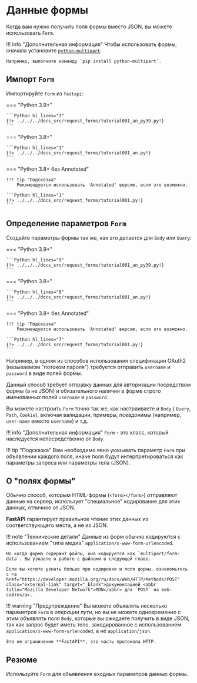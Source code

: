 # Данные формы

Когда вам нужно получить поля формы вместо JSON, вы можете использовать `Form`.

!!! info "Дополнительная информация"
    Чтобы использовать формы, сначала установите <a href="https://andrew-d.github.io/python-multipart/" class="external-link" target="_blank">`python-multipart`</a>.

    Например, выполните команду `pip install python-multipart`.

## Импорт `Form`

Импортируйте `Form` из `fastapi`:

=== "Python 3.9+"

    ```Python hl_lines="3"
    {!> ../../../docs_src/request_forms/tutorial001_an_py39.py!}
    ```

=== "Python 3.8+"

    ```Python hl_lines="1"
    {!> ../../../docs_src/request_forms/tutorial001_an.py!}
    ```

=== "Python 3.8+ без Annotated"

    !!! tip "Подсказка"
        Рекомендуется использовать 'Annotated' версию, если это возможно.

    ```Python hl_lines="1"
    {!> ../../../docs_src/request_forms/tutorial001.py!}
    ```

## Определение параметров `Form`

Создайте параметры формы так же, как это делается для `Body` или `Query`:

=== "Python 3.9+"

    ```Python hl_lines="9"
    {!> ../../../docs_src/request_forms/tutorial001_an_py39.py!}
    ```

=== "Python 3.8+"

    ```Python hl_lines="8"
    {!> ../../../docs_src/request_forms/tutorial001_an.py!}
    ```

=== "Python 3.8+ без Annotated"

    !!! tip "Подсказка"
        Рекомендуется использовать 'Annotated' версию, если это возможно.

    ```Python hl_lines="7"
    {!> ../../../docs_src/request_forms/tutorial001.py!}
    ```

Например, в одном из способов использования спецификации OAuth2 (называемом "потоком пароля") требуется отправить `username` и `password` в виде полей формы.

Данный способ требует отправку данных для авторизации посредством формы (а не JSON) и обязательного наличия в форме строго именованных полей  `username` и `password`.

Вы можете настроить `Form` точно так же, как настраиваете и  `Body` ( `Query`, `Path`, `Cookie`), включая валидации, примеры, псевдонимы (например, `user-name` вместо `username`) и т.д.

!!! info "Дополнительная информация"
    `Form` - это класс, который наследуется непосредственно от `Body`.

!!! tip "Подсказка"
   Вам необходимо явно указывать параметр `Form` при объявлении каждого поля, иначе поля будут интерпретироваться как параметры запроса или параметры тела (JSON).

## О "полях формы"

Обычно способ, которым HTML-формы (`<form></form>`) отправляют данные на сервер, использует "специальное" кодирование для этих данных, отличное от JSON.

**FastAPI** гарантирует правильное чтение этих данных из соответствующего места, а не из JSON.

!!! note "Технические детали"
    Данные из форм обычно кодируются с использованием "типа медиа" `application/x-www-form-urlencoded`.

    Но когда форма содержит файлы, она кодируется как `multipart/form-data`. Вы узнаете о работе с файлами в следующей главе.

    Если вы хотите узнать больше про кодировки и поля формы, ознакомьтесь с <a href="https://developer.mozilla.org/ru/docs/Web/HTTP/Methods/POST" class="external-link" target="_blank">документацией <abbr title="Mozilla Developer Network">MDN</abbr> для `POST` на веб-сайте</a>.

!!! warning "Предупреждение"
    Вы можете объявлять несколько параметров `Form` в *операции пути*, но вы не можете одновременно с этим объявлять поля `Body`, которые вы ожидаете получить в виде JSON, так как запрос будет иметь тело, закодированное с использованием `application/x-www-form-urlencoded`, а не `application/json`.

    Это не ограничение **FastAPI**, это часть протокола HTTP.

## Резюме

Используйте `Form` для объявления входных параметров данных формы.
